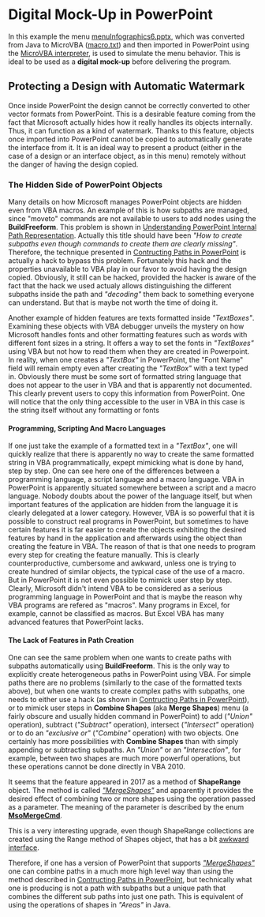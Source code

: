 # Digital Mock-Up in PowerPoint

In this example the menu [menuInfographics6.pptx](https://github.com/nilostolte/MicroVBA-PowerPoint/blob/main/menuInfographics6.pptx), which was converted from Java to MicroVBA ([macro.txt](https://github.com/nilostolte/MicroVBA-PowerPoint/blob/main/MicroVBA%20Interpreter/macro.txt)) and then imported in PowerPoint using the [MicroVBA interpreter](https://github.com/nilostolte/MicroVBA-PowerPoint/blob/main/MicroVBA%20Interpreter/ReadMicroVBA.pptm), is used to simulate the menu behavior. This is ideal to be used as a **digital mock-up** before delivering the program.

## Protecting a Design with Automatic Watermark
Once inside PowerPoint the design cannot be correctly converted to other vector formats from PowerPoint. This is a desirable feature coming from the fact that Microsoft actually hides how it really handles its objects internally. Thus, it can function as a kind of watermark. Thanks to this feature, objects once imported into PowerPoint cannot be copied to automatically generate the interface from it. It is an ideal way to present a product (either in the case of a design or an interface object, as in this menu) remotely without the danger of having the design copied. 

### The Hidden Side of PowerPoint Objects
Many details on how Microsoft manages PowerPoint objects are hidden even from VBA macros. An example of this is how subpaths are managed, since "moveto" commands are not available to users to add nodes using the **BuildFreeform**. This problem is shown in [Understanding PowerPoint Internal Path Representation](https://github.com/nilostolte/MicroVBA-PowerPoint/blob/main/README.md#understanding-powerpoint-internal-path-representation). Actually this title should have been _"How to create subpaths even though commands to create them are clearly missing"_. 
Therefore, the technique presented in [Contructing Paths in PowerPoint](https://github.com/nilostolte/MicroVBA-PowerPoint/blob/main/README.md#contructing-paths-in-powerpoint) is actually a hack to bypass this problem. Fortunately this hack and the properties unavailable to VBA play in our favor to avoid having the design copied. Obviously, it still can be hacked, provided the hacker is aware of the fact that the hack we used actualy allows distinguishing the different subpaths inside the path and _"decoding"_ them back to something everyone can understand. But that is maybe not worth the time of doing it.

Another example of hidden features are texts formatted inside _"TextBoxes"_. Examining these objects with VBA debugger unveils the mystery on how Microsoft handles fonts and other formatting features such as words with different font sizes in a string. It offers a way to set the fonts in _"TextBoxes"_ using VBA but not how to read them when they are created in Powerpoint. In reality, when one creates a _"TextBox"_ in PowerPoint, the "Font Name" field will remain empty even after creating the _"TextBox"_ with a text typed in. 
Obviously there must be some sort of formatted string language that does not appear to the user in VBA and that is apparently not documented. This clearly prevent users to copy this information from PowerPoint. One will notice that the only thing accessible to the user in VBA in this case is the string itself without any formatting or fonts 

#### Programming, Scripting And Macro Languages
If one just take the example of a formatted text in a _"TextBox"_, one will quickly realize that there is apparently no way to create the same formatted string in VBA programmatically, expept mimicking what is done by hand, step by step. One can see here one of the differences between a programming language, a script language and a macro language. VBA in PowerPoint is apparently situated somewhere between a script and a macro language. Nobody doubts about the power of the language itself, but when important features of the application are hidden from the language it is clearly delegated at a lower category. However, VBA is so powerful that it is possible to construct real programs in PowerPoint, but sometimes to have certain features it is far easier to create the objects exhibiting the desired features by hand in the application and afterwards using the object than creating the feature in VBA. The reason of that is that one needs to program every step for creating the feature manually. This is clearly counterproductive, cumbersome and awkward, unless one is trying to create hundred of similar objects, the typical case of the use of a macro. 
But in PowerPoint it is not even possible to mimick user step by step. Clearly, Microsoft didn't intend VBA to be considered as a serious programming language in PowerPoint and that is maybe the reason why VBA programs are refered as "macros". Many programs in Excel, for example, cannot be classified as macros. But Excel VBA has many advanced features that PowerPoint lacks. 

#### The Lack of Features in Path Creation
One can see the same problem when one wants to create paths with subpaths automatically using **BuildFreeform**. This is the only way to explicitly create heterogeneous paths in PowerPoint using VBA. For simple paths there are no problems (similarly to the case of the formatted texts above), but when one wants to create complex paths with subpaths, one needs to either use a hack (as shown in [Contructing Paths in PowerPoint](https://github.com/nilostolte/MicroVBA-PowerPoint/blob/main/README.md#contructing-paths-in-powerpoint)), or to mimick user steps in **Combine Shapes** (aka **Merge Shapes**) menu (a fairly obscure and usually hidden command in PowerPoint) to add (_"Union"_ operation), subtract (_"Subtract"_ operation), intersect (_"Intersect"_ operation) or to do an _"exclusive or"_ (_"Combine"_ operation) with two objects. One certainly has more possibilities with **Combine Shapes** than with simply appending or subtracting subpaths. An _"Union"_ or an _"Intersection"_, for example, between two shapes are much more powerful operations, but these operations cannot be done directly in VBA 2010. 

It seems that the feature appeared in 2017 as a method of **ShapeRange** object. The method is called [_"MergeShapes"_](https://docs.microsoft.com/en-us/office/vba/api/powerpoint.shaperange.mergeshapes) and apparently it provides the desired effect of combining two or more shapes using the operation passed as a parameter. The meaning of the parameter is described by the enum [**MsoMergeCmd**](https://docs.microsoft.com/en-us/dotnet/api/microsoft.office.core.msomergecmd). 

This is a very interesting upgrade, even though ShapeRange collections are created using the Range method of Shapes object, that has a bit [awkward interface](https://docs.microsoft.com/en-us/office/vba/api/powerpoint.shaperange). 

Therefore, if one has a version of PowerPoint that supports [_"MergeShapes"_](https://docs.microsoft.com/en-us/office/vba/api/powerpoint.shaperange.mergeshapes) one can combine paths in a much more high level way than using the method described in [Contructing Paths in PowerPoint](https://github.com/nilostolte/MicroVBA-PowerPoint/blob/main/README.md#contructing-paths-in-powerpoint), but technically what one is producing is not a path with subpaths but a unique path that combines the different sub paths into just one path. This is equivalent of using the operations of shapes in _"Areas"_ in Java. 
